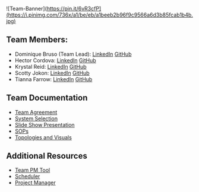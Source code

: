 ![Team-Banner](https://pin.it/6vR3cfP](https://i.pinimg.com/736x/a1/be/eb/a1beeb2b96f9c9566a6d3b85fcab1b4b.jpg)

## Team Members:
- Dominique Bruso (Team Lead): [LinkedIn](https://www.linkedin.com/in/dominique-bruso-7005b827a/) [GitHub](https://github.com/nbruso) 
- Hector Cordova: [LinkedIn](www.linkedin.com/in/hector-a-cordova) [GitHub](https://github.com/Hector2024)
- Krystal Reid: [LinkedIn](https://www.linkedin.com/in/krys-reid/) [GitHub](https://github.com/thechaoskrys) 
- Scotty Jokon: [LinkedIn](https://www.linkedin.com/in/scottyjokon/) [GitHub](https://github.com/SteezyLoh)
- Tianna Farrow: [LinkedIn](www.linkedin.com/in/tianna-farrow) [GitHub](https://github.com/raqueltianna)


## Team Documentation
- [Team Agreement](teamagreement.md)
- [System Selection](systemselction.md)
- [Slide Show Presentation](slideshow.md)
- [SOPs](https://github.com/cyberguardianit/SOPs)
- [Topologies and Visuals](https://github.com/cyberguardianit/Topologies-and-Visuals)

## Additional Resources
- [Team PM Tool](https://app.slack.com/huddle/T039KG69K/C064H6LG0G6)
- [Scheduler](https://calendar.google.com/calendar/u/0/r?cid=57c89e02aceed7d592312026d462e6565d0166ba8ac4cb3014191f6cc9e8ebff@group.calendar.google.com&pli=1)
- [Project Manager](https://github.com/users/raqueltianna/projects/1)
